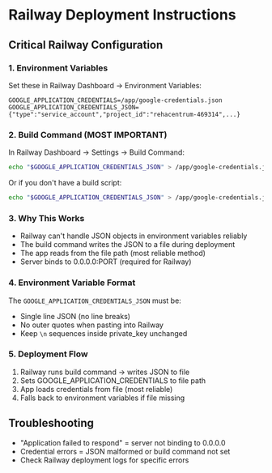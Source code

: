 # Railway Deployment Instructions

## Critical Railway Configuration

### 1. Environment Variables
Set these in Railway Dashboard → Environment Variables:

```
GOOGLE_APPLICATION_CREDENTIALS=/app/google-credentials.json
GOOGLE_APPLICATION_CREDENTIALS_JSON={"type":"service_account","project_id":"rehacentrum-469314",...}
```

### 2. Build Command (MOST IMPORTANT)
In Railway Dashboard → Settings → Build Command:

```bash
echo "$GOOGLE_APPLICATION_CREDENTIALS_JSON" > /app/google-credentials.json && npm run build
```

Or if you don't have a build script:

```bash
echo "$GOOGLE_APPLICATION_CREDENTIALS_JSON" > /app/google-credentials.json
```

### 3. Why This Works
- Railway can't handle JSON objects in environment variables reliably
- The build command writes the JSON to a file during deployment
- The app reads from the file path (most reliable method)
- Server binds to 0.0.0.0:PORT (required for Railway)

### 4. Environment Variable Format
The `GOOGLE_APPLICATION_CREDENTIALS_JSON` must be:
- Single line JSON (no line breaks)
- No outer quotes when pasting into Railway
- Keep `\n` sequences inside private_key unchanged

### 5. Deployment Flow
1. Railway runs build command → writes JSON to file
2. Sets GOOGLE_APPLICATION_CREDENTIALS to file path
3. App loads credentials from file (most reliable)
4. Falls back to environment variables if file missing

## Troubleshooting
- "Application failed to respond" = server not binding to 0.0.0.0
- Credential errors = JSON malformed or build command not set
- Check Railway deployment logs for specific errors